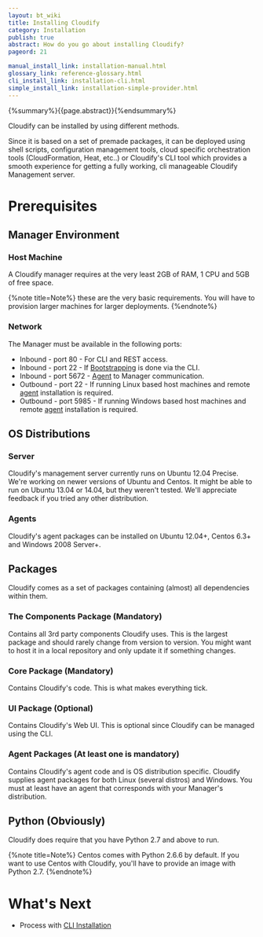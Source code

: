 ```yaml
---
layout: bt_wiki
title: Installing Cloudify
category: Installation
publish: true
abstract: How do you go about installing Cloudify?
pageord: 21

manual_install_link: installation-manual.html
glossary_link: reference-glossary.html
cli_install_link: installation-cli.html
simple_install_link: installation-simple-provider.html
---
```

{%summary%}{{page.abstract}}{%endsummary%}

Cloudify can be installed by using different methods.

Since it is based on a set of premade packages, it can be deployed using shell scripts, configuration management tools, cloud specific orchestration tools (CloudFormation, Heat, etc..) or Cloudify's CLI tool which provides a smooth experience for getting a fully working, cli manageable Cloudify Management server.

# Prerequisites

## Manager Environment

### Host Machine
A Cloudify manager requires at the very least 2GB of RAM, 1 CPU and 5GB of free space.

{%note title=Note%}
these are the very basic requirements. You will have to provision larger machines for larger deployments.
{%endnote%}

### Network
The Manager must be available in the following ports:

* Inbound - port 80 - For CLI and REST access.
* Inbound - port 22 - If [Bootstrapping]({{page.glossary_link}}#bootstrapping) is done via the CLI.
* Inbound - port 5672 - [Agent]({{page.glossary_link}}#agent) to Manager communication.
* Outbound - port 22 - If running Linux based host machines and remote [agent]({{page.glossary_link}}#agent) installation is required.
* Outbound - port 5985 - If running Windows based host machines and remote [agent]({{page.glossary_link}}#agent) installation is required.

## OS Distributions

### Server
Cloudify's management server currently runs on Ubuntu 12.04 Precise. We're working on newer versions of Ubuntu and Centos.
It might be able to run on Ubuntu 13.04 or 14.04, but they weren't tested. We'll appreciate feedback if you tried any other distribution.

### Agents
Cloudify's agent packages can be installed on Ubuntu 12.04+, Centos 6.3+ and Windows 2008 Server+.

## Packages
Cloudify comes as a set of packages containing (almost) all dependencies within them.

### The Components Package (Mandatory)
Contains all 3rd party components Cloudify uses.
This is the largest package and should rarely change from version to version.
You might want to host it in a local repository and only update it if something changes.

### Core Package (Mandatory)
Contains Cloudify's code.
This is what makes everything tick.

### UI Package (Optional)
Contains Cloudify's Web UI.
This is optional since Cloudify can be managed using the CLI.

### Agent Packages (At least one is mandatory)
Contains Cloudify's agent code and is OS distribution specific.
Cloudify supplies agent packages for both Linux (several distros) and Windows.
You must at least have an agent that corresponds with your Manager's distribution.

## Python (Obviously)
Cloudify does require that you have Python 2.7 and above to run.

{%note title=Note%}
Centos comes with Python 2.6.6 by default. If you want to use Centos with Cloudify, you'll have to provide an image with Python 2.7.
{%endnote%}

# What's Next

* Process with [CLI Installation]({{page.cli_install_link}})

